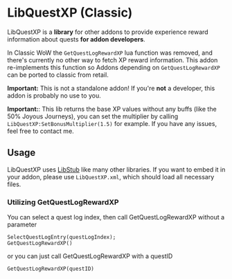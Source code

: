 # LibQuestXP (Classic)

LibQuestXP is a **library** for other addons to provide experience reward information about quests **for addon developers**.

In Classic WoW the ```GetQuestLogRewardXP``` lua function was removed, and there's currently no other way to fetch XP reward information. This addon re-implements this function so Addons depending on ```GetQuestLogRewardXP``` can be ported to classic from retail.

**Important:** This is not a standalone addon! If you're **not** a developer, this addon is probably no use to you.

**Important:**: This lib returns the base XP values without any buffs (like the 50% Joyous Journeys), you can set the multiplier by calling ```LibQuestXP:SetBonusMultiplier(1.5)``` for example. If you have any issues, feel free to contact me.

## Usage

LibQuestXP uses [LibStub](https://www.wowace.com/projects/libstub "LibStub") like many other libraries. If you want to embed it in your addon, please use ```LibQuestXP.xml```, which should load all necessary files.

### Utilizing GetQuestLogRewardXP

You can select a quest log index, then call GetQuestLogRewardXP without a parameter

```
SelectQuestLogEntry(questLogIndex);
GetQuestLogRewardXP()
```

or you can just call GetQuestLogRewardXP with a questID

```
GetQuestLogRewardXP(questID)
```
